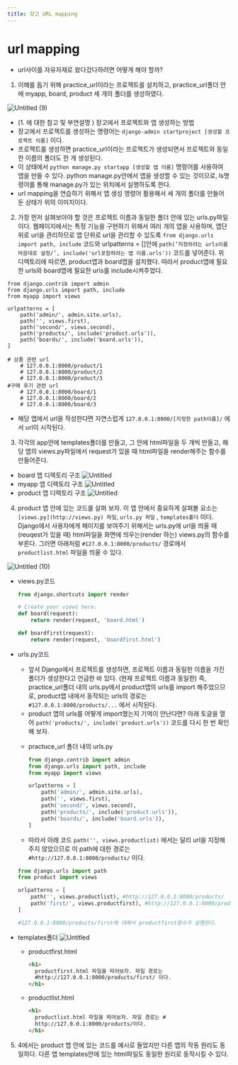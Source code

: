 ```yaml
---
title: 장고 URL mapping
---
```


# url mapping

- url사이를 자유자재로 왔다갔다하려면 어떻게 해야 할까?

1. 이해를 돕기 위해 practice_url이라는 프로젝트를 설치하고, practice_url폴더 안에 myapp, board, product 세 개의 폴더를 생성하였다.

![Untitled (9)](https://user-images.githubusercontent.com/81297662/166924286-6480b966-7ae7-43ef-aa84-3ccaa74af66d.png)

- (1. 에 대한 참고 및 부연설명 ) 장고에서 프로젝트와 앱 생성하는 방법
- 장고에서 프로젝트를 생성하는 명령어는 `django-admin startproject [생성할 프로젝트 이름]` 이다.
- 프로젝트를 생성하면 practice_url이라는 프로젝트가 생성되면서 프로젝트와 동일한 이름의 폴더도 한 개 생성된다.
- 이 상태에서 `python manage.py startapp [생성할 앱 이름]` 명령어를 사용하여 앱을 만들 수 있다. python manage.py안에서 앱을 생성할 수 있는 것이므로, ls명령어를 통해 manage.py가 있는 위치에서 실행하도록 한다.
- url mapping을 연습하기 위해서 앱 생성 명령어 활용해서 세 개의 폴더를 만들어 둔 상태가 위의 이미지이다.

2. 가장 먼저 살펴보아야 할 것은 프로젝트 이름과 동일한 폴더 안에 있는 urls.py파일이다. 웹페이지에서는 특정 기능을 구현하기 위해서 여러 개의 앱을 사용하며, 앱단위로 url을 관리하므로 앱 단위로 url을 관리할 수 있도록 `from django.urls import path, include` 코드와 urlpatterns = []안에 `path(’지정하려는 urls이름 마음대로 설정/’, include('url포함하려는 앱 이름.urls'))` 코드를 넣어준다. 위 디렉토리에 따르면, product앱과 board앱을 설치했다. 따라서 product앱에 필요한 urls와 board앱에 필요한 urls를 include시켜주었다.

```
from django.contrib import admin
from django.urls import path, include
from myapp import views

urlpatterns = [
    path('admin/', admin.site.urls),
    path('', views.first),
    path('second/', views.second),
    path('products/', include('product.urls')),
    path('boards/', include('board.urls')),
]

# 상품 관련 url
    # 127.0.0.1:8000/product/1
    # 127.0.0.1:8000/product/2
    # 127.0.0.1:8000/product/3
#구매 후기 관련 url
    # 127.0.0.1:8000/board/1
    # 127.0.0.1:8000/board/2
    # 127.0.0.1:8000/board/3
```

- 해당 앱에서 url을 작성한다면 자연스럽게 `127.0.0.1:8000/[지정한 path이름]/` 에서 url이 시작된다.

3. 각각의 app안에 templates폴더를 만들고, 그 안에 html파일을 두 개씩 만들고, 해당 앱의 views.py파일에서 request가 있을 때 html파일을 render해주는 함수를 만들어준다.

- board 앱 디렉토리 구조
  ![Untitled](https://s3-us-west-2.amazonaws.com/secure.notion-static.com/af5a47f4-b740-47a0-838e-9a810543e247/Untitled.png)
- myapp 앱 디렉토리 구조
  ![Untitled](https://s3-us-west-2.amazonaws.com/secure.notion-static.com/61c13703-2933-4631-aad8-c6f765e12d50/Untitled.png)
- product 앱 디렉토리 구조
  ![Untitled](https://s3-us-west-2.amazonaws.com/secure.notion-static.com/8bc99250-a09d-4bbc-b5a7-e82e24ab949e/Untitled.png)

4. product 앱 안에 있는 코드를 살펴 보자. 이 앱 안에서 중요하게 살펴볼 요소는 `[views.py](http://views.py) 파일`, `urls.py 파일` , `templates폴더` 이다. Django에서 사용자에게 페이지를 보여주기 위해서는 urls.py에 url을 띄울 때 (reuqest가 있을 때) html파일을 화면에 띄우는(render 하는) views.py의 함수를 부른다. 그러면 아래처럼 `#127.0.0.1:8000/products/` 경로에서 `productlist.html` 파일을 띄울 수 있다.

![Untitled (10)](https://user-images.githubusercontent.com/81297662/166924428-7aac67e3-9228-4d6a-baf0-9ee3888ac549.png)

- views.py코드

  ```python
  from django.shortcuts import render

  # Create your views here.
  def board(request):
      return render(request, 'board.html')

  def boardfirst(request):
      return render(request, 'boardfirst.html')
  ```

- urls.py코드

  - 앞서 Django에서 프로젝트를 생성하면, 프로젝트 이름과 동일한 이름을 가진 폴더가 생성한다고 언급한 바 있다. (현재 프로젝트 이름과 동일한) 즉, practice_url폴더 내의 urls.py에서 product앱의 urls를 import 해주었으므로, product앱 내에서 동작되는 urls의 경로는 `#127.0.0.1:8000/products/...` 에서 시작된다.

  * product 앱의 urls를 어떻게 import했는지 기억이 안난다면?
    아래 토글을 열어 `path('products/', include('product.urls'))` 코드를 다시 한 번 확인해 보자.

  - practuce_url 폴더 내의 urls.py

    ```python
    from django.contrib import admin
    from django.urls import path, include
    from myapp import views

    urlpatterns = [
        path('admin/', admin.site.urls),
        path('', views.first),
        path('second/', views.second),
        path('products/', include('product.urls')),
        path('boards/', include('board.urls')),
    ]
    ```

  - 따라서 아래 코드 `path('', views.productlist)` 에서는 달리 url을 지정해주지 않았으므로 이 path에 대한 경로는 `#http://127.0.0.1:8000/products/` 이다.

  ```python
  from django.urls import path
  from product import views

  urlpatterns = [
      path('', views.productlist), #http://127.0.0.1:8000/products/
      path('first/', views.productfirst), #http://127.0.0.1:8000/products/first/
  ]

  #127.0.0.1:8000/products/first에 대해서 productfirst함수가 실행된다.
  ```

- templates폴더
  ![Untitled](https://s3-us-west-2.amazonaws.com/secure.notion-static.com/6c293271-6ab9-41c8-a1f0-d1c91bb51d57/Untitled.png)
  - productfirst.html
    ```html
    <h1>
      productfirst.html 파일을 띄어보자. 파일 경로는
      #http://127.0.0.1:8000/products/first/ 이다.
    </h1>
    ```
  - productlist.html
    ```html
    <h1>
      productlist.html 파일을 띄어보자. 파일 경로는 #
      http://127.0.0.1:8000/products/이다.
    </h1>
    ```

5. 4에서는 product 앱 안에 있는 코드를 예시로 들었지만 다른 앱의 작동 원리도 동일하다. 다른 앱 templates안에 있는 html파일도 동일한 원리로 동작시킬 수 있다.
